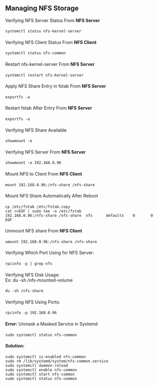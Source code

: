 #
## Managing NFS Storage
Verifying NFS Server Status From <b>NFS Server</b>
####
    systemctl status nfs-kernel-server
####
Verifying NFS Client Status From <b>NFS Client</b>
####
    systemctl status nfs-common
####
Restart nfs-kernel-server From <b>NFS Server</b>
####
    systemctl restart nfs-kernel-server
####
Apply NFS Share Entry in fstab From <b>NFS Server</b>
####
    exportfs -a
####
Restart fstab After Entry From <b>NFS Server</b>
####
    exportfs -a
####
Verifying NFS Share Available
####
    showmount -e
####    
Verifying NFS Server From <b>NFS Server</b>
####
    showmount -e 192.168.0.96
####
Mount NFS to Client From <b>NFS Client</b>
####
    mount 192.168.0.96:/nfs-share /nfs-share
####
Mount NFS Share Automatically After Reboot
####
    cp /etc/fstab /etc/fstab.copy
    cat <<EOF | sudo tee -a /etc/fstab
    192.168.0.96:/nfs-share /nfs-share  nfs      defaults    0       0
    EOF
####
Unmount NFS share From <b>NFS Client</b>
####
    umount 192.168.0.96:/nfs-share /nfs-share
####
Verifying Which Port Using for NFS Server: 
####
    rpcinfo -p | grep nfs
####
Verifying NFS Disk Usage: <br>
Ex: du -sh /nfs-mounted-volume   
####    
    du -sh /nfs-share
####
Verifying NFS Using Ports:
####
    rpcinfo -p 192.168.0.96
####
<b>Error:</b> Unmask a Masked Service in Systemd
####
    sudo systemctl status nfs-common
####
<b><i>Solution:</b></i>
####
    sudo systemctl is-enabled nfs-common
    sudo rm /lib/systemd/system/nfs-common.service
    sudo systemctl daemon-reload
    sudo systemctl enable nfs-common
    sudo systemctl start nfs-common
    sudo systemctl status nfs-common
####

